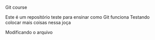 Git course 


Este é um repositório teste para ensinar como Git funciona
Testando colocar mais coisas nessa joça

Modificando o arquivo
